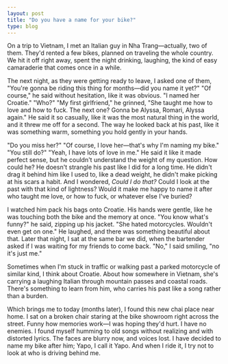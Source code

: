 ```yaml
---
layout: post
title: "Do you have a name for your bike?"
type: blog
---
```


On a trip to Vietnam, I met an Italian guy in Nha Trang—actually, two of them. They'd rented a few bikes, planned on traveling the whole country. We hit it off right away, spent the night drinking, laughing, the kind of easy camaraderie that comes once in a while. 

The next night, as they were getting ready to leave, I asked one of them, "You're gonna be riding this thing for months—did you name it yet?" "Of course," he said without hesitation, like it was obvious. "I named her Croatie." "Who?" "My first girlfriend," he grinned, "She taught me how to love and how to fuck. The next one? Gonna be Alyssa, Romari, Alyssa again." He said it so casually, like it was the most natural thing in the world, and it threw me off for a second. The way he looked back at his past, like it was something warm, something you hold gently in your hands. 

"Do you miss her?" "Of course, I love her—that's why I'm naming my bike." "You still do?" "Yeah, I have lots of love in me." He said it like it made perfect sense, but he couldn't understand the weight of my question. How could he? He doesn't strangle his past like I did for a long time. He didn't drag it behind him like I used to, like a dead weight, he didn't make picking at his scars a habit. And I wondered, *Could I do that?* Could I look at the past with that kind of lightness? Would it make me happy to name it after who taught me love, or how to fuck, or whatever else I've buried?

I watched him pack his bags onto Croatie. His hands were gentle, like he was touching both the bike and the memory at once. "You know what's funny?" he said, zipping up his jacket. "She hated motorcycles. Wouldn't even get on one." He laughed, and there was something beautiful about that. Later that night, I sat at the same bar we did, when the bartender asked if I was waiting for my friends to come back. "No," I said smiling, "no it's just me."

Sometimes when I'm stuck in traffic or walking past a parked motorcycle of similar kind, I think about Croatie. About how somewhere in Vietnam, she's carrying a laughing Italian through mountain passes and coastal roads. There's something to learn from him, who carries his past like a song rather than a burden.

Which brings me to today (months later), I found this new chai place near home. I sat on a broken chair staring at the bike showroom right across the street. Funny how memories work—I was hoping they'd hurt. I have no enemies. I found myself humming to old songs without realizing and with distorted lyrics. The faces are blurry now, and voices lost. I have decided to name my bike after him; Yapo, I call it Yapo. And when I ride it, I try not to look at who is driving behind me.
